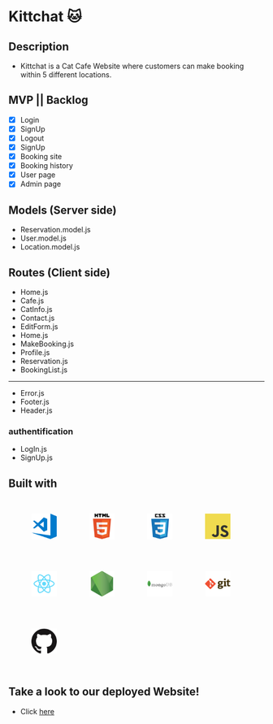 # Kittchat 🐱

## Description

- Kittchat is a Cat Cafe Website where customers can make booking within 5 different locations.

## MVP || Backlog

- [X] Login
- [X] SignUp
- [X] Logout
- [X] SignUp
- [X] Booking site
- [X] Booking history 
- [X] User page
- [X] Admin page

## Models (Server side)

- Reservation.model.js
- User.model.js
- Location.model.js

## Routes (Client side)

- Home.js
- Cafe.js
- CatInfo.js
- Contact.js
- EditForm.js
- Home.js
- MakeBooking.js
- Profile.js
- Reservation.js
- BookingList.js
____________________________
- Error.js
- Footer.js
- Header.js

### authentification

- LogIn.js
- SignUp.js

## Built with
<div style='margin:15px'>

<img alt="Visual Studio Code" width="50px" src="https://raw.githubusercontent.com/github/explore/80688e429a7d4ef2fca1e82350fe8e3517d3494d/topics/visual-studio-code/visual-studio-code.png" style="max-width:100%; margin:30px">

<img alt="HTML5" width="50px" src="https://raw.githubusercontent.com/github/explore/80688e429a7d4ef2fca1e82350fe8e3517d3494d/topics/html/html.png" style="max-width:100%;margin:30px">

<img alt="CSS3" width="50px" src="https://raw.githubusercontent.com/github/explore/80688e429a7d4ef2fca1e82350fe8e3517d3494d/topics/css/css.png" style="max-width:100%;margin:30px">

<img alt="JavaScript" width="50px" src="https://raw.githubusercontent.com/github/explore/80688e429a7d4ef2fca1e82350fe8e3517d3494d/topics/javascript/javascript.png" style="max-width:100%;margin:30px">

<img alt="React" width="50px" src="https://raw.githubusercontent.com/github/explore/80688e429a7d4ef2fca1e82350fe8e3517d3494d/topics/react/react.png" style="max-width:100%;margin:30px">

<img alt="Node.js" width="50px" src="https://raw.githubusercontent.com/github/explore/80688e429a7d4ef2fca1e82350fe8e3517d3494d/topics/nodejs/nodejs.png" style="max-width:100%;margin:30px">

<img alt="MongoDB" width="50px" src="https://raw.githubusercontent.com/github/explore/80688e429a7d4ef2fca1e82350fe8e3517d3494d/topics/mongodb/mongodb.png" style="max-width:100%;margin:30px">

<img alt="Git" width="50px" src="https://raw.githubusercontent.com/github/explore/80688e429a7d4ef2fca1e82350fe8e3517d3494d/topics/git/git.png" style="max-width:100%;margin:30px">

<img alt="GitHub" width="50px" src="https://raw.githubusercontent.com/github/explore/78df643247d429f6cc873026c0622819ad797942/topics/github/github.png" style="max-width:100%;margin:30px">

</div>

## Take a look to our deployed Website!

- Click [here](https://kittchat.herokuapp.com)

